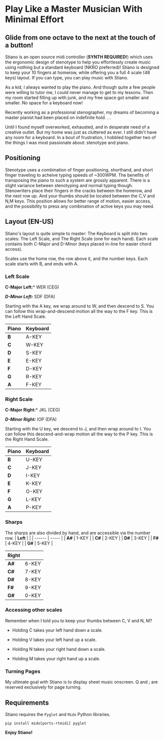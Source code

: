 # Play Like a Master Musician With Minimal Effort
## Glide from one octave to the next at the touch of a button!

Stiano is an open source midi controller \(**SYNTH REQUIRED!**\) which uses the ergonomic design of stenotype to help you effortlessly create music using nothing but a standard keyboard (NKRO preferred)! Stiano is designed to keep your 10 fingers at homerow, while offering you a full 4 scale (48 keys) layout. If you can type, you can play music with Stiano.

As a kid, I always wanted to play the piano. And though quite a few people were willing to tutor me, I could never manage to get to my lessons. Then my room started filling up with junk, and my free space got smaller and smaller. No space for a keyboard now!

Recently working as a professional stenographer, my dreams of becoming a master pianist had been placed on indefinite hold. . .

Until I found myself overworked, exhausted, and in desperate need of a creative outlet. But my home was just as cluttered as ever. I still didn't have any room for a keyboard. In a bout of frustration, I hobbled together two of the things I was most passionate about: stenotype and piano.

## Positioning

Stenotype uses a combination of finger positioning, shorthand, and short finger traveling to acheive typing speeds of ~300WPM. The benefits of transposing the piano to such a system are grossly apparent. There is a slight variance between stenotyping and normal typing though. Stenowriters place their fingers in the cracks between the homerow, and the next row up. And your thumbs should be located between the C,V and N,M keys. This position allows for better range of motion, easier access, and the possibility to press any combination of active keys you may need.

## Layout (EN-US)

Stiano's layout is quite simple to master: The Keyboard is split into two scales: The Left Scale, and The Right Scale (one for each hand). Each scale contains both C-Major and D-Minor (keys placed in-line for easier chord access).

Scales use the home row, the row above it, and the number keys. Each scale starts with B, and ends with A.

### Left Scale

**C-Major Left:*** WER (CEG)

***D-Minor Left:*** SDF (DFA)

Starting with the A key, we wrap around to W, and then descend to S. You can follow this wrap-and-descend motion all the way to the F key. This is the Left Hand Scale.

| Piano | Keyboard |
| ----- | -------- |
| **B** | A-KEY |
| **C** | W-KEY |
| **D** | S-KEY |
| **E** | E-KEY |
| **F** | D-KEY |
| **G** | R-KEY |
| **A** | F-KEY |

### Right Scale

**C-Major Right:*** JKL (CEG)

***D-Minor Right:*** IOP (DFA)

Starting with the U key, we descend to J, and then wrap around to I. You can follow this descend-and-wrap motion all the way to the P key. This is the Right Hand Scale.


| Piano | Keyboard |
| ----- | -------- |
| **B** | U-KEY |
| **C** | J-KEY |
| **D** | I-KEY |
| **E** | K-KEY |
| **F** | O-KEY |
| **G** | L-KEY |
| **A** | P-KEY |

### Sharps

The sharps are also divided by hand, and are accessible via the number row.
| **Left** |  |
| ------ | ----- |
| **A#** | 1-KEY |
| **C#** | 2-KEY |
| **D#** | 3-KEY |
| **F#** | 4-KEY |
| **G#** | 5-KEY |

| **Right** |  |
| ------ | ----- |
| **A#** | 6-KEY |
| **C#** | 7-KEY |
| **D#** | 8-KEY |
| **F#** | 9-KEY |
| **G#** | 0-KEY |

### Accessing other scales

Remember when I told you to keep your thumbs between C, V and N, M?

- Holding C takes your left hand down a scale.
- Holding V takes your left hand up a scale.

- Holding N takes your right hand down a scale.
- Holding M takes your right hand up a scale.

### Turning Pages

My ultimate goal with Stiano is to display sheet music onscreen. Q and ; are reserved exclusively for page turning.

## Requirements

Stiano requires the ```Pyglet``` and ```Mido``` Python libraries.

```pip install mido[ports-rtmidi] pyglet```

**Enjoy Stiano!**
